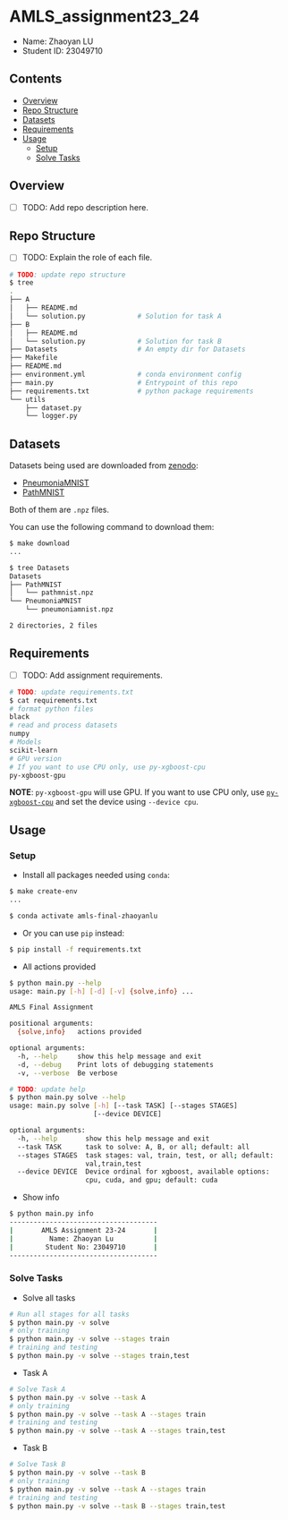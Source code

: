 # AMLS_assignment23_24

* Name: Zhaoyan LU
* Student ID: 23049710

## Contents

- [Overview](#Overview)
- [Repo Structure](#Repo-Structure)
- [Datasets](#Datasets)
- [Requirements](#Requirements)
- [Usage](#Usage)
    - [Setup](#Setup)
    - [Solve Tasks](#Solve-Tasks)

## Overview

* [ ] TODO: Add repo description here.

## Repo Structure

* [ ] TODO: Explain the role of each file.

```bash
# TODO: update repo structure
$ tree
.
├── A
│   ├── README.md
│   └── solution.py             # Solution for task A
├── B
│   ├── README.md
│   └── solution.py             # Solution for task B
├── Datasets                    # An empty dir for Datasets
├── Makefile
├── README.md
├── environment.yml             # conda environment config
├── main.py                     # Entrypoint of this repo
├── requirements.txt            # python package requirements
└── utils
    ├── dataset.py
    └── logger.py
```

## Datasets

Datasets being used are downloaded from [zenodo](https://zenodo.org/records/6496656):

* [PneumoniaMNIST](https://zenodo.org/records/6496656/files/pneumoniamnist.npz)
* [PathMNIST](https://zenodo.org/records/6496656/files/pathmnist.npz)

Both of them are `.npz` files.

You can use the following command to download them:

```bash
$ make download
...

$ tree Datasets
Datasets
├── PathMNIST
│   └── pathmnist.npz
└── PneumoniaMNIST
    └── pneumoniamnist.npz

2 directories, 2 files
```

## Requirements

* [ ] TODO: Add assignment requirements.

```bash
# TODO: update requirements.txt
$ cat requirements.txt
# format python files
black
# read and process datasets
numpy
# Models
scikit-learn
# GPU version
# If you want to use CPU only, use py-xgboost-cpu
py-xgboost-gpu
```

**NOTE**: `py-xgboost-gpu` will use GPU. If you want to use CPU only, use [`py-xgboost-cpu`](https://xgboost.readthedocs.io/en/stable/install.html#conda) and set the device using `--device cpu`.

## Usage

### Setup

* Install all packages needed using `conda`:

```bash
$ make create-env
...

$ conda activate amls-final-zhaoyanlu
```

* Or you can use `pip` instead:

```bash
$ pip install -f requirements.txt
```

* All actions provided

```bash
$ python main.py --help
usage: main.py [-h] [-d] [-v] {solve,info} ...

AMLS Final Assignment

positional arguments:
  {solve,info}   actions provided

optional arguments:
  -h, --help     show this help message and exit
  -d, --debug    Print lots of debugging statements
  -v, --verbose  Be verbose

# TODO: update help
$ python main.py solve --help
usage: main.py solve [-h] [--task TASK] [--stages STAGES]
                     [--device DEVICE]

optional arguments:
  -h, --help       show this help message and exit
  --task TASK      task to solve: A, B, or all; default: all
  --stages STAGES  task stages: val, train, test, or all; default:
                   val,train,test
  --device DEVICE  Device ordinal for xgboost, available options:
                   cpu, cuda, and gpu; default: cuda
```

* Show info

```bash
$ python main.py info
-------------------------------------
|       AMLS Assignment 23-24       |
|         Name: Zhaoyan Lu          |
|        Student No: 23049710       |
-------------------------------------
```

### Solve Tasks

* Solve all tasks

```bash
# Run all stages for all tasks
$ python main.py -v solve
# only training
$ python main.py -v solve --stages train
# training and testing
$ python main.py -v solve --stages train,test
```

* Task A

```bash
# Solve Task A
$ python main.py -v solve --task A
# only training
$ python main.py -v solve --task A --stages train
# training and testing
$ python main.py -v solve --task A --stages train,test
```

* Task B

```bash
# Solve Task B
$ python main.py -v solve --task B
# only training
$ python main.py -v solve --task A --stages train
# training and testing
$ python main.py -v solve --task B --stages train,test
```
